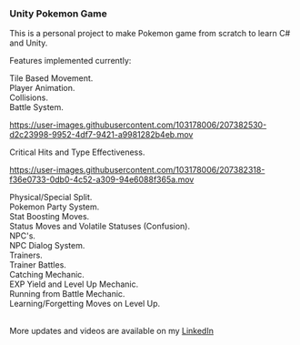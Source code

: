 ### Unity Pokemon Game

This is a personal project to make Pokemon game from scratch to learn C# and Unity.

Features implemented currently:

Tile Based Movement.<br>
Player Animation.<br>
Collisions.<br>
Battle System.<br>


https://user-images.githubusercontent.com/103178006/207382530-d2c23998-9952-4df7-9421-a9981282b4eb.mov


Critical Hits and Type Effectiveness.<br>



https://user-images.githubusercontent.com/103178006/207382318-f36e0733-0db0-4c52-a309-94e6088f365a.mov


Physical/Special Split.<br>
Pokemon Party System.<br>
Stat Boosting Moves.<br>
Status Moves and Volatile Statuses (Confusion).<br>
NPC's. <br>
NPC Dialog System.<br>
Trainers.<br>
Trainer Battles.<br>
Catching Mechanic. <br>
EXP Yield and Level Up Mechanic. <br>
Running from Battle Mechanic. <br>
Learning/Forgetting Moves on Level Up. <br><br>


More updates and videos are available on my <a href= https://www.linkedin.com/in/ewancruickshank91/>LinkedIn</a>

